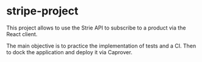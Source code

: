 # stripe-project

This project allows to use the Strie API to subscribe to a product via the React client. 

The main objective is to practice the implementation of tests and a CI. Then to dock the application and deploy it via Caprover.

